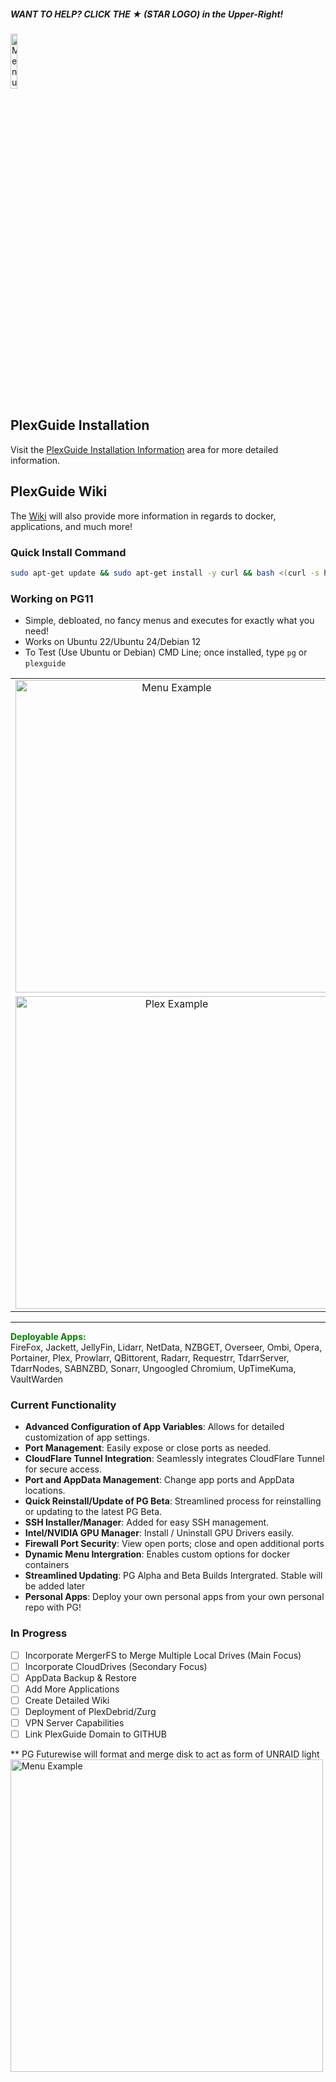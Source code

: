 ##### WANT TO HELP? CLICK THE ★ (STAR LOGO) in the Upper-Right! 

<p align="left">
  <a href="https://discord.gg/93PYgqDX9T">
    <img src="https://i.imgur.com/XI1WGxi.png" alt="Menu Example" width="15%">
  </a>
</p>

## PlexGuide Installation

Visit the [PlexGuide Installation Information](https://github.com/plexguide/PlexGuide.com/wiki/PlexGuide-Install-Information) area for more detailed information. 


## PlexGuide Wiki 
The [Wiki](https://github.com/plexguide/PlexGuide.com/wiki) will also provide more information in regards to docker, applications, and much more!

### Quick Install Command

```bash
sudo apt-get update && sudo apt-get install -y curl && bash <(curl -s https://raw.githubusercontent.com/plexguide/Installer/v11/install_menu.sh)
```

### Working on PG11

* Simple, debloated, no fancy menus and executes for exactly what you need!
* Works on Ubuntu 22/Ubuntu 24/Debian 12
* To Test (Use Ubuntu or Debian) CMD Line; once installed, type `pg` or `plexguide`

<p align="center">
  <table align="center">
    <tr>
      <td align="center"><img src="https://i.imgur.com/kbiJfiI.jpeg" alt="Menu Example" width="500"></td>
      <td align="center"><img src="https://i.imgur.com/TNy3rmn.jpeg" alt="Plex Example" width="500"></td>
    </tr>
    <tr>
      <td align="center"><img src="https://i.imgur.com/goozBTI.jpeg" alt="Plex Example" width="500"></td>
      <td align="center"><img src="https://i.imgur.com/uemOQUJ.jpeg" alt="Plex Example" width="500"></td>
    </tr>
  </table>
</p>

----

**<span style="color:green">Deployable Apps:</span>**  
FireFox, Jackett, JellyFin, Lidarr, NetData, NZBGET, Overseer, Ombi, Opera, Portainer, Plex, Prowlarr, QBittorent, Radarr, Requestrr, TdarrServer, TdarrNodes, SABNZBD, Sonarr, Ungoogled Chromium, UpTimeKuma, VaultWarden

### **Current Functionality**

- **Advanced Configuration of App Variables**: Allows for detailed customization of app settings.
- **Port Management**: Easily expose or close ports as needed.
- **CloudFlare Tunnel Integration**: Seamlessly integrates CloudFlare Tunnel for secure access.
- **Port and AppData Management**: Change app ports and AppData locations.
- **Quick Reinstall/Update of PG Beta**: Streamlined process for reinstalling or updating to the latest PG Beta.
- **SSH Installer/Manager**: Added for easy SSH management.
- **Intel/NVIDIA GPU Manager**: Install / Uninstall GPU Drivers easily.
- **Firewall Port Security**: View open ports; close and open additional ports
- **Dynamic Menu Intergration**: Enables custom options for docker containers
- **Streamlined Updating**: PG Alpha and Beta Builds Intergrated. Stable will be added later
- **Personal Apps**: Deploy your own personal apps from your own personal repo with PG!

### **In Progress**
 
- [ ] Incorporate MergerFS to Merge Multiple Local Drives (Main Focus)  
- [ ] Incorporate CloudDrives (Secondary Focus)  
- [ ] AppData Backup & Restore  
- [ ] Add More Applications  
- [ ] Create Detailed Wiki
- [ ] Deployment of PlexDebrid/Zurg
- [ ] VPN Server Capabilities
- [ ] Link PlexGuide Domain to GITHUB

** PG Futurewise will format and merge disk to act as form of UNRAID light
<img src="https://i.imgur.com/muqXL24.jpeg" alt="Menu Example" width="500">

